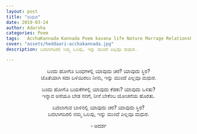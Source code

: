 ```yaml
---
layout: post
title: "ಮಧುರ"
date: 2019-03-24
author: Adarsha
categories: Poem
tags:	AcchaKannada Kannada Poem kavana life Nature Marrage Relationship Love Life maduve preethi jeevana happiness 
cover: "assets/heddaari-acchakannada.jpg"
description: ಬದಲಾಗದಿರಲಿ ನಿಮ್ಮ ಒಲವು, ಇನ್ನು ಮುಂದೆ ಎಲ್ಲವೂ ಮಧುರ.

---
```


<p align ="center">ಬಂದು ಹೋಗೊ ಬಂಧಗಳಲ್ಲಿ ಯಾವುದು ಚರ? ಯಾವುದು ಸ್ಥಿರ?<br>
ಜೊತೆಯಾಗಿ ಸದಾ ಬಳಿಯಿರಲು ನೀನು, ಇನ್ನು ಮುಂದೆ ಎಲ್ಲವೂ ಮಧುರ.</p><!--more-->

<p align ="center">ಬಂದು ಹೋಗೊ ಬಯಕೆಗಳಲ್ಲಿ ಯಾವುದು ಕೆಡಕು? ಯಾವುದು ಒಳಿತು?<br>
ಇನ್ನಾವ ಆಸೆಯೂ ಬೇಡ ನನಗೆ, ನೀನೆ ಬೇಕೆಂಬ ಯೋಚನೆಯ ಹೊರತು.</p>

<p align ="center">ಬದಲಾಗುವ ಬಾಳಿನಲ್ಲಿ ಯಾವುದು ಚರ? ಯಾವುದು ಸ್ಥಿರ?<br>
ಬದಲಾಗದಿರಲಿ ನಮ್ಮ ಒಲವು, ಇನ್ನು ಮುಂದೆ ಎಲ್ಲವೂ ಮಧುರ.</p>

<p align ="center">- ಆದರ್ಶ</p>
